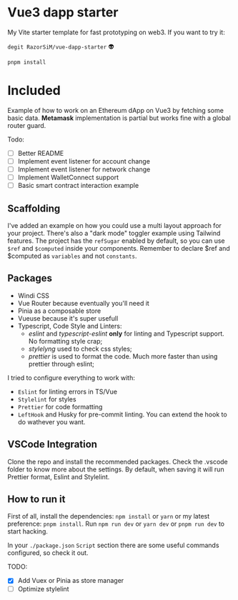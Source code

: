 # Vue3 dapp starter

My Vite starter template for fast prototyping on web3. If you want to try it:

`degit RazorSiM/vue-dapp-starter` 👽

`pnpm install`

# Included

Example of how to work on an Ethereum dApp on Vue3 by fetching some basic data.
**Metamask** implementation is partial but works fine with a global router guard.

Todo:
- [ ] Better README
- [ ] Implement event listener for account change
- [ ] Implement event listener for network change
- [ ] Implement WalletConnect support
- [ ] Basic smart contract interaction example

## Scaffolding

I've added an example on how you could use a multi layout approach for your project. There's also a "dark mode" toggler example using Tailwind features.
The project has the `refSugar` enabled by default, so you can use `$ref` and `$computed` inside your components. Remember to declare $ref and $computed as `variables` and not `constants`.

## Packages

- Windi CSS
- Vue Router because eventually you'll need it
- Pinia as a composable store
- Vueuse because it's super usefull
- Typescript, Code Style and Linters:
  - _eslint_ and _typescript-eslint_ **only** for linting and Typescript support. No formatting style crap;
  - _stylelyng_ used to check css styles;
  - _prettier_ is used to format the code. Much more faster than using prettier through eslint;

I tried to configure everything to work with:

- `Eslint` for linting errors in TS/Vue
- `Stylelint` for styles
- `Prettier` for code formatting
- `LeftHook` and Husky for pre-commit linting. You can extend the hook to do wathever you want.

## VSCode Integration

Clone the repo and install the recommended packages. Check the .vscode folder to know more about the settings. By default, when saving it will run Prettier format, Eslint and Stylelint.

## How to run it

First of all, install the dependencies: `npm install` or `yarn` or my latest preference: `pnpm install`.
Run `npm run dev` or `yarn dev` or `pnpm run dev` to start hacking.

In your `./package.json` `Script` section there are some useful commands configured, so check it out.

TODO:

- [x] Add Vuex or Pinia as store manager
- [ ] Optimize stylelint
